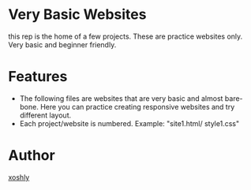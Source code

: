 # Very Basic Websites
this rep is the home of a few projects. These are practice websites only. Very basic and beginner friendly. 

# Features
* The following files are websites that are very basic and almost bare-bone. Here you can practice creating responsive websites and try different layout. 
* Each project/website is numbered. Example: "site1.html/ style1.css"

# Author
[xoshly](https://twitter.com/xoshly)
